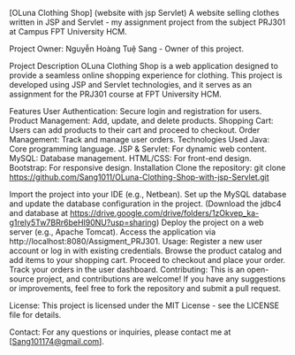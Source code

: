 [OLuna Clothing Shop] (website with jsp Servlet)
A website selling clothes written in JSP and Servlet - my assignment project from the subject PRJ301 at Campus FPT University HCM.

Project Owner:
Nguyễn Hoàng Tuệ Sang - Owner of this project.

Project Description
OLuna Clothing Shop is a web application designed to provide a seamless online shopping experience for clothing. This project is developed using JSP and Servlet technologies, and it serves as an assignment for the PRJ301 course at FPT University HCM.

Features
User Authentication: Secure login and registration for users.
Product Management: Add, update, and delete products.
Shopping Cart: Users can add products to their cart and proceed to checkout.
Order Management: Track and manage user orders.
Technologies Used
Java: Core programming language.
JSP & Servlet: For dynamic web content.
MySQL: Database management.
HTML/CSS: For front-end design.
Bootstrap: For responsive design.
Installation
Clone the repository:
git clone https://github.com/Sang1011/OLuna-Clothing-Shop-with-jsp-Servlet.git

Import the project into your IDE (e.g., Netbean).
Set up the MySQL database and update the database configuration in the project.
(Download the jdbc4 and database at https://drive.google.com/drive/folders/1zOkvep_ka-g1reIy5Tw7BRr6beHI90NU?usp=sharing)
Deploy the project on a web server (e.g., Apache Tomcat).
Access the application via http://localhost:8080/Assigment_PRJ301.
Usage:
Register a new user account or log in with existing credentials.
Browse the product catalog and add items to your shopping cart.
Proceed to checkout and place your order.
Track your orders in the user dashboard.
Contributing:
This is an open-source project, and contributions are welcome! If you have any suggestions or improvements, feel free to fork the repository and submit a pull request.

License:
This project is licensed under the MIT License - see the LICENSE file for details.

Contact:
For any questions or inquiries, please contact me at [Sang101174@gmail.com].
 
